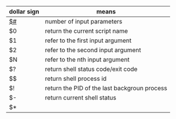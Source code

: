 | dollar sign | means |
| -- | -- |
| [$#](script/dollars.sh) | number of input parameters |
| $0 | return the current script name |
| $1 | refer to the first input argument |
| $2 | refer to the second input argument |
| $N | refer to the nth input argument |
| $? | return shell status code/exit code |
| $$ | return shell process id |
| $! | return the PID of the last backgroun process |
| $- | return current shell status |
| $* | 